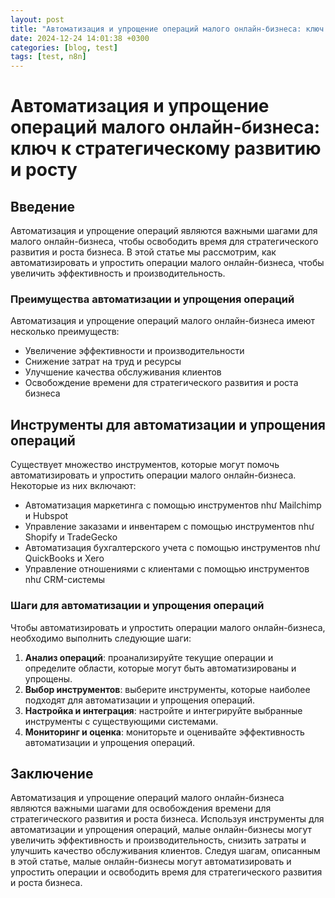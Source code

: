 ```yaml
---
layout: post
title: "Автоматизация и упрощение операций малого онлайн-бизнеса: ключ к стратегическому развитию и росту"
date: 2024-12-24 14:01:38 +0300
categories: [blog, test]
tags: [test, n8n]
---
```


# Автоматизация и упрощение операций малого онлайн-бизнеса: ключ к стратегическому развитию и росту
## Введение
Автоматизация и упрощение операций являются важными шагами для малого онлайн-бизнеса, чтобы освободить время для стратегического развития и роста бизнеса. В этой статье мы рассмотрим, как автоматизировать и упростить операции малого онлайн-бизнеса, чтобы увеличить эффективность и производительность.
### Преимущества автоматизации и упрощения операций
Автоматизация и упрощение операций малого онлайн-бизнеса имеют несколько преимуществ:
* Увеличение эффективности и производительности
* Снижение затрат на труд и ресурсы
* Улучшение качества обслуживания клиентов
* Освобождение времени для стратегического развития и роста бизнеса
## Инструменты для автоматизации и упрощения операций
Существует множество инструментов, которые могут помочь автоматизировать и упростить операции малого онлайн-бизнеса. Некоторые из них включают:
* Автоматизация маркетинга с помощью инструментов như Mailchimp и Hubspot
* Управление заказами и инвентарем с помощью инструментов như Shopify и TradeGecko
* Автоматизация бухгалтерского учета с помощью инструментов như QuickBooks и Xero
* Управление отношениями с клиентами с помощью инструментов như CRM-системы
### Шаги для автоматизации и упрощения операций
Чтобы автоматизировать и упростить операции малого онлайн-бизнеса, необходимо выполнить следующие шаги:
1. **Анализ операций**: проанализируйте текущие операции и определите области, которые могут быть автоматизированы и упрощены.
2. **Выбор инструментов**: выберите инструменты, которые наиболее подходят для автоматизации и упрощения операций.
3. **Настройка и интеграция**: настройте и интегрируйте выбранные инструменты с существующими системами.
4. **Мониторинг и оценка**: мониторьте и оценивайте эффективность автоматизации и упрощения операций.
## Заключение
Автоматизация и упрощение операций малого онлайн-бизнеса являются важными шагами для освобождения времени для стратегического развития и роста бизнеса. Используя инструменты для автоматизации и упрощения операций, малые онлайн-бизнесы могут увеличить эффективность и производительность, снизить затраты и улучшить качество обслуживания клиентов. Следуя шагам, описанным в этой статье, малые онлайн-бизнесы могут автоматизировать и упростить операции и освободить время для стратегического развития и роста бизнеса.